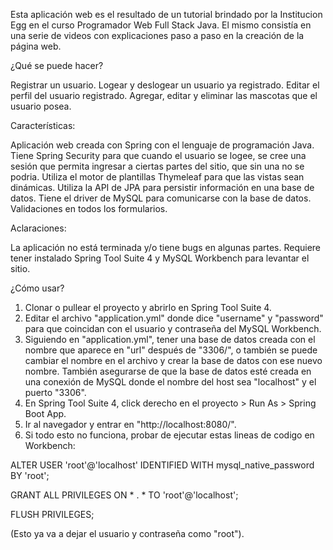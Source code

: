 Esta aplicación web es el resultado de un tutorial brindado por la Institucion Egg en el curso Programador Web Full Stack Java. El mismo consistía en una serie de videos
con explicaciones paso a paso en la creación de la página web.

¿Qué se puede hacer?

Registrar un usuario.
Logear y deslogear un usuario ya registrado.
Editar el perfil del usuario registrado.
Agregar, editar y eliminar las mascotas que el usuario posea.

Características:

Aplicación web creada con Spring con el lenguaje de programación Java.
Tiene Spring Security para que cuando el usuario se logee, se cree una sesión que permita ingresar a ciertas partes del sitio, que sin una no se podria.
Utiliza el motor de plantillas Thymeleaf para que las vistas sean dinámicas.
Utiliza la API de JPA para persistir información en una base de datos.
Tiene el driver de MySQL para comunicarse con la base de datos.
Validaciones en todos los formularios.

Aclaraciones:

La aplicación no está terminada y/o tiene bugs en algunas partes.
Requiere tener instalado Spring Tool Suite 4 y MySQL Workbench para levantar el sitio.

¿Cómo usar?
1) Clonar o pullear el proyecto y abrirlo en Spring Tool Suite 4.
2) Editar el archivo "application.yml" donde dice "username" y "password" para que coincidan con el usuario y contraseña del MySQL Workbench.
3) Siguiendo en "application.yml", tener una base de datos creada con el nombre que aparece en "url" después de "3306/", o también se puede cambiar el nombre en el
archivo y crear la base de datos con ese nuevo nombre. También asegurarse de que la base de datos esté creada en una conexión de MySQL donde el nombre del host sea
"localhost" y el puerto "3306".
4) En Spring Tool Suite 4, click derecho en el proyecto > Run As > Spring Boot App.
5) Ir al navegador y entrar en "http://localhost:8080/".
6) Si todo esto no funciona, probar de ejecutar estas lineas de codigo en Workbench:

ALTER USER 'root'@'localhost' IDENTIFIED WITH mysql_native_password BY 'root';

GRANT ALL PRIVILEGES ON * . * TO 'root'@'localhost';

FLUSH PRIVILEGES;

(Esto ya va a dejar el usuario y contraseña como "root").
